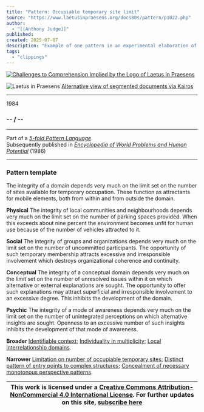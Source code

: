 ```yaml
---
title: "Pattern: Occupiable temporary site limit"
source: "https://www.laetusinpraesens.org/docs80s/pattern/p1022.php"
author:
  - "[[Anthony Judge]]"
published:
created: 2025-07-07
description: "Example of one pattern in an experimental elaboration of a 5-fold pattern language. This explores the parallel between patterns at the physical level, the social level, the conceptual level, and the psychic level in the light of an underlying template based on the insights of Christopher Alexander"
tags:
  - "clippings"
---
```

[![Challenges to Comprehension Implied by the Logo
of Laetus in Praesens](https://www.laetusinpraesens.org/common/images/achngcol.jpg "Challenges to Comprehension Implied by the Logo
of Laetus in Praesens")](https://www.laetusinpraesens.org/context/logo_laetus.php)

![Laetus in Praesens](https://www.laetusinpraesens.org/common/images/laetus_title2.png) [Alternative view of segmented documents via Kairos](https://kairos.laetusinpraesens.org/p1022_8_pat_h_1)

---

1984

### \-- / --

---

Part of a *[5-fold Pattern Language](https://www.laetusinpraesens.org/docs80s/84patlan.php)*.  
Subsequently published in *[Encyclopedia of World Problems and Human Potential](https://www.un-intelligible.org/projects/homeency.php)* (1986)

---

### Pattern template

The integrity of a domain depends very much on the limit set on the number of sites available for temporary occupation. These function as attractants for mobile elements, both from within and from outside the domain.

**Physical** The integrity of local communities and neighbourhoods depends very much on the limit set on the number of parking spaces provided. When this exceeds about nine percent the environment becomes unfit for human use because of the number of vehicles attracted to it.

**Social** The integrity of groups and organizations depends very much on the limit set on the number of uncommitted participants. The opportunity of such temporary membership attracts excessive and irresponsible involvement which destroys organizational coherence and continuity.

**Conceptual** The integrity of a conceptual domain depends very much on the limit set on the number of unresolved issues within it on which alternative or external explanations are sought. The opportunity to offer such explanations may attract superficial and irresponsible involvement to an excessive degree. This inhibits the development of the domain.

**Psychic** The integrity of a mode of awareness depends very much on the limit set on the number of unintegrated perceptions on which alternative insights are sought. Openness to an excessive number of such insights inhibits the development of that mode of awareness.

**Broader** [Identifiable context](https://www.laetusinpraesens.org/docs80s/pattern/p1014.php); [Individuality in multiplicity](https://www.laetusinpraesens.org/docs80s/pattern/p1012.php); [Local interrelationship domains](https://www.laetusinpraesens.org/docs80s/pattern/p1011.php).

**Narrower** [Limitation on number of occupiable temporary sites](https://www.laetusinpraesens.org/docs80s/pattern/p1103.php); [Distinct pattern of entry points to complex structures](https://www.laetusinpraesens.org/docs80s/pattern/p1102.php); [Concealment of necessary monotonous perspective patterns](https://www.laetusinpraesens.org/docs80s/pattern/p1097.php).

| This work is licensed under a [Creative Commons Attribution-NonCommercial 4.0 International License](http://creativecommons.org/licenses/by-nc/4.0/).  For further updates on this site, [subscribe here](https://laetusinpraesens.us19.list-manage.com/subscribe/post?u=1b1bc3aae057999099ff24455&id=4c64c53b45) |
| --- |